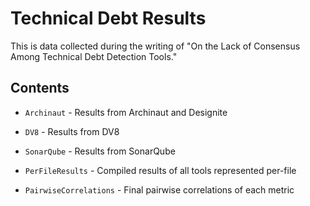 # Technical Debt Results

This is data collected during the writing of "On the Lack of Consensus Among Technical Debt Detection Tools."

## Contents

- `Archinaut` - Results from Archinaut and Designite

- `DV8` - Results from DV8

- `SonarQube` - Results from SonarQube

- `PerFileResults` - Compiled results of all tools represented per-file

- `PairwiseCorrelations` - Final pairwise correlations of each metric
